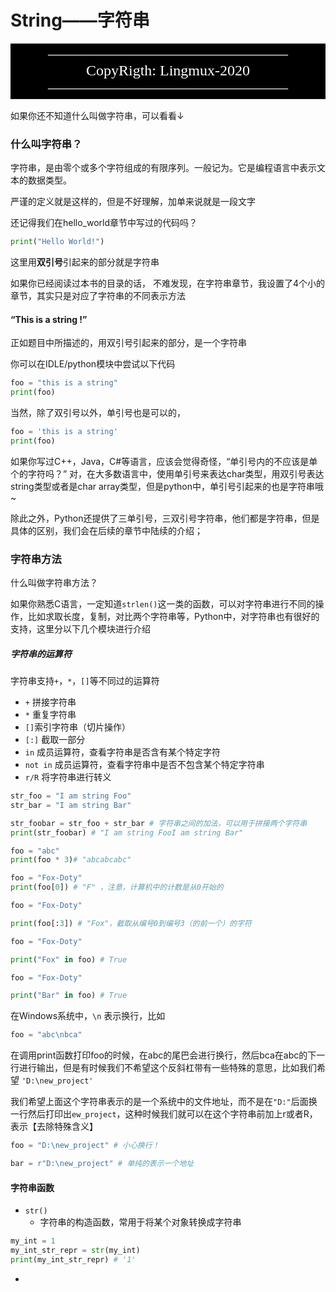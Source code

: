 #  String——字符串

<table><tr><td bgcolor=Black><font size=5 face="consolas" color=white><center>————————————————CopyRigth: Lingmux-2020————————————————</center></font></td></tr></table>



如果你还不知道什么叫做字符串，可以看看↓

### 什么叫字符串？

字符串，是由零个或多个字符组成的有限序列。一般记为。它是编程语言中表示文本的数据类型。

严谨的定义就是这样的，但是不好理解，加单来说就是一段文字

还记得我们在hello_world章节中写过的代码吗？

``````python
print("Hello World!")
``````

这里用**双引号**引起来的部分就是字符串

如果你已经阅读过本书的目录的话， 不难发现，在字符串章节，我设置了4个小的章节，其实只是对应了字符串的不同表示方法

#### “This is a string !”

正如题目中所描述的，用双引号引起来的部分，是一个字符串

你可以在IDLE/python模块中尝试以下代码

```python
foo = "this is a string"
print(foo)
```

当然，除了双引号以外，单引号也是可以的，

```python
foo = 'this is a string'
print(foo)
```
如果你写过C++，Java，C#等语言，应该会觉得奇怪，“单引号内的不应该是单个的字符吗？”
对，在大多数语言中，使用单引号来表达char类型，用双引号表达string类型或者是char array类型，但是python中，单引号引起来的也是字符串哦~

除此之外，Python还提供了三单引号，三双引号字符串，他们都是字符串，但是具体的区别，我们会在后续的章节中陆续的介绍；

### 字符串方法

什么叫做字符串方法？

如果你熟悉C语言，一定知道`strlen()`这一类的函数，可以对字符串进行不同的操作，比如求取长度，复制，对比两个字符串等，Python中，对字符串也有很好的支持，这里分以下几个模块进行介绍



##### 字符串的运算符



字符串支持`+`，`*`，`[]`等不同过的运算符

* `+` 拼接字符串
* `*` 重复字符串
* `[]`索引字符串（切片操作）
* `[:]` 截取一部分
* `in` 成员运算符，查看字符串是否含有某个特定字符
* `not in` 成员运算符，查看字符串中是否不包含某个特定字符串
*  `r/R` 将字符串进行转义

```Python
str_foo = "I am string Foo"
str_bar = "I am string Bar"

str_foobar = str_foo + str_bar # 字符串之间的加法，可以用于拼接两个字符串
print(str_foobar) # "I am string FooI am string Bar"
```

```python
foo = "abc"
print(foo * 3)# "abcabcabc"
```

```Python
foo = "Fox-Doty"
print(foo[0]) # "F" ，注意，计算机中的计数是从0开始的
```

```python
foo = "Fox-Doty"

print(foo[:3]) # "Fox"，截取从编号0到编号3（的前一个）的字符
```

```python
foo = "Fox-Doty"

print("Fox" in foo) # True
```
```python
foo = "Fox-Doty"

print("Bar" in foo) # True
```

在Windows系统中，`\n` 表示换行，比如

```python
foo = "abc\nbca"
```
在调用print函数打印foo的时候，在abc的尾巴会进行换行，然后bca在abc的下一行进行输出，但是有时候我们不希望这个反斜杠带有一些特殊的意思，比如我们希望
`'D:\new_project'`

我们希望上面这个字符串表示的是一个系统中的文件地址，而不是在`"D:"`后面换一行然后打印出`ew_project`，这种时候我们就可以在这个字符串前加上r或者R，表示【去除特殊含义】

```python
foo = "D:\new_project" # 小心换行！

bar = r"D:\new_project" # 单纯的表示一个地址
```

#### 字符串函数

*  `str()`
    * 字符串的构造函数，常用于将某个对象转换成字符串

```python
my_int = 1
my_int_str_repr = str(my_int)
print(my_int_str_repr) # '1'
```



* 